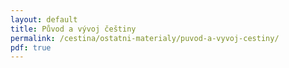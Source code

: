 ```yaml
---
layout: default
title: Původ a vývoj češtiny
permalink: /cestina/ostatni-materialy/puvod-a-vyvoj-cestiny/
pdf: true
---
```

